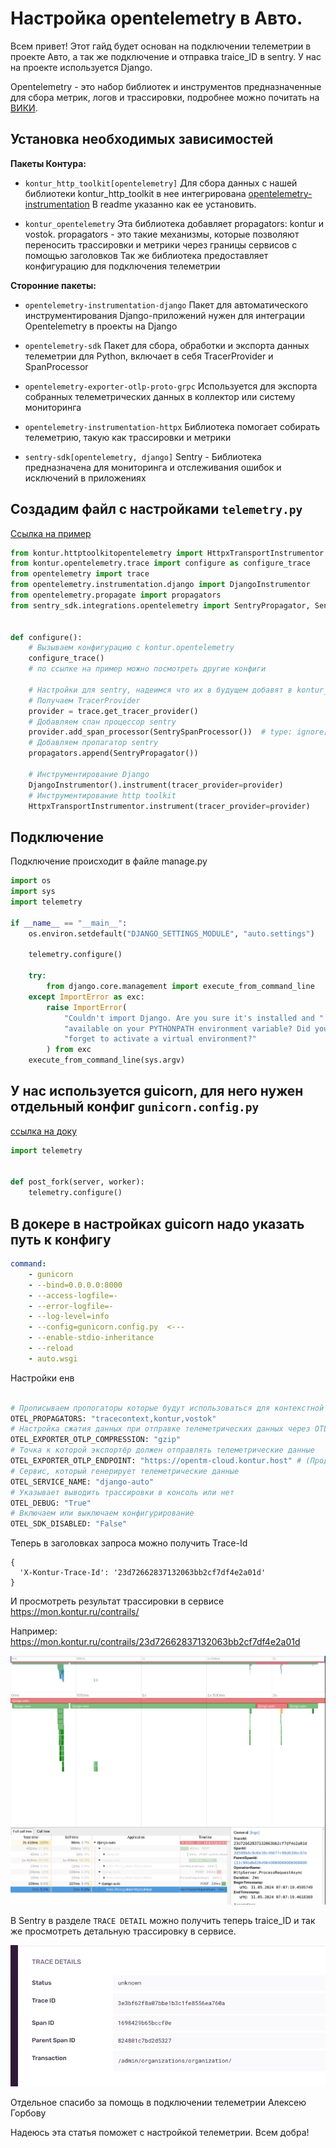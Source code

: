 # Настройка opentelemetry в Авто.

Всем привет! Этот гайд будет основан на подключении телеметрии в проекте Авто, а так 
же подключение и отправка traice_ID в sentry. У нас на проекте используется Django.

Opentelemetry - это набор библиотек и инструментов предназначенные для сбора метрик, логов и трассировки, подробнее можно почитать на [ВИКИ](https://wiki.skbkontur.ru/pages/viewpage.action?pageId=649627602).


## Установка необходимых зависимостей
**Пакеты Контура:**

- `kontur_http_toolkit[opentelemetry]`
Для сбора данных с нашей библиотеки kontur_http_toolkit в нее интегрирована [opentelemetry-instrumentation](https://git.skbkontur.ru/py-libs/kontur_http_toolkit/-/tree/master/kontur/httptoolkitopentelemetry?ref_type=heads) В readme указанно как ее установить.

- `kontur_opentelemetry`
Эта библиотека добавляет propagators: kontur и vostok. propagators - это такие механизмы, которые позволяют переносить трассировки и метрики через границы сервисов с помощью заголовков
Так же библиотека предоставляет конфигурацию для подключения телеметрии

**Сторонние пакеты:**

- `opentelemetry-instrumentation-django`
Пакет для автоматического инструментирования Django-приложений нужен для интеграции Opentelemetry в проекты на Django

- `opentelemetry-sdk`
Пакет для сбора, обработки и экспорта данных телеметрии для Python, включает в себя TracerProvider и SpanProcessor

- `opentelemetry-exporter-otlp-proto-grpc`
Используется для экспорта собранных телеметрических данных в коллектор или систему мониторинга

- `opentelemetry-instrumentation-httpx` Библиотека помогает собирать телеметрию, 
  такую как трассировки и метрики

- `sentry-sdk[opentelemetry, django]` Sentry - Библиотека предназначена для 
  мониторинга и 
  отслеживания ошибок и исключений в 
  приложениях

## Создадим файл с настройками `telemetry.py`

[Ссылка на пример](https://git.skbkontur.ru/py-libs/kontur_opentelemetry/-/blob/cf72a3036b365cab5c4428271a5ce5b8351c8dc2/examples/servers/django/manage.py)

```python
from kontur.httptoolkitopentelemetry import HttpxTransportInstrumentor
from kontur.opentelemetry.trace import configure as configure_trace
from opentelemetry import trace
from opentelemetry.instrumentation.django import DjangoInstrumentor
from opentelemetry.propagate import propagators
from sentry_sdk.integrations.opentelemetry import SentryPropagator, SentrySpanProcessor


def configure():
    # Вызываем конфигурацию с kontur.opentelemetry
    configure_trace()
    # по ссылке на пример можно посмотреть другие конфиги

    # Настройки для sentry, надеимся что их в будущем добавят в kontur_opentelemetry
    # Получаем TracerProvider
    provider = trace.get_tracer_provider()
    # Добавляем спан процессор sentry
    provider.add_span_processor(SentrySpanProcessor())  # type: ignore[attr-defined]
    # Добавляем пропагатор sentry
    propagators.append(SentryPropagator())

    # Инструментирование Django
    DjangoInstrumentor().instrument(tracer_provider=provider)
    # Инструментирование http toolkit
    HttpxTransportInstrumentor.instrument(tracer_provider=provider)
```


## Подключение

Подключение происходит в файле manage.py

```python
import os
import sys
import telemetry

if __name__ == "__main__":
    os.environ.setdefault("DJANGO_SETTINGS_MODULE", "auto.settings")

    telemetry.configure()

    try:
        from django.core.management import execute_from_command_line
    except ImportError as exc:
        raise ImportError(
            "Couldn't import Django. Are you sure it's installed and "
            "available on your PYTHONPATH environment variable? Did you "
            "forget to activate a virtual environment?"
        ) from exc
    execute_from_command_line(sys.argv)
```

## У нас используется guicorn, для него нужен отдельный конфиг `gunicorn.config.py`
[ссылка на доку](https://opentelemetry-python.readthedocs.io/en/latest/examples/fork-process-model/README.html)
```python
import telemetry


def post_fork(server, worker):
    telemetry.configure()
```

## В докере в настройках guicorn надо указать путь к конфигу
```yaml
command:
    - gunicorn
    - --bind=0.0.0.0:8000
    - --access-logfile=-
    - --error-logfile=-
    - --log-level=info
    - --config=gunicorn.config.py  <---
    - --enable-stdio-inheritance
    - --reload
    - auto.wsgi
```

Настройки енв
```python

# Прописываем пропогаторы которые будут использоваться для контекстной передачи данных
OTEL_PROPAGATORS: "tracecontext,kontur,vostok"
# Настройка сжатия данных при отправке телеметрических данных через OTLP
OTEL_EXPORTER_OTLP_COMPRESSION: "gzip"
# Точка к которой экспортёр должен отправлять телеметрические данные
OTEL_EXPORTER_OTLP_ENDPOINT: "https://opentm-cloud.kontur.host" # (Прод - "https://opentm.kontur.host")
# Сервис, который генерирует телеметрические данные
OTEL_SERVICE_NAME: "django-auto"
# Указывает выводить трассировки в консоль или нет 
OTEL_DEBUG: "True"
# Включаем или выключаем конфигурирование
OTEL_SDK_DISABLED: "False"
```


Теперь в заголовках запроса можно получить Trace-Id
```
{
  'X-Kontur-Trace-Id': '23d72662837132063bb2cf7df4e2a01d'
}
```

И просмотреть результат трассировки в сервисе https://mon.kontur.ru/contrails/

Например: https://mon.kontur.ru/contrails/23d72662837132063bb2cf7df4e2a01d

![img.png](img.png)

В Sentry в разделе `TRACE DETAIL`  можно получить теперь traice_ID и так же 
просмотреть детальную трассировку в сервисе.

![img_1.png](img_1.png)


Отдельное спасибо за помощь в подключении телеметрии Алексею Горбову

Надеюсь эта статья поможет с настройкой телеметрии. Всем добра!
